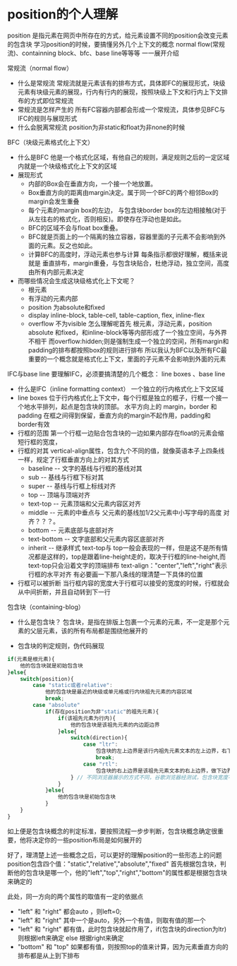# position的个人理解

position 是指元素在网页中所存在的方式，给元素设置不同的position会改变元素的包含块
学习position的时候，要搞懂另外几个上下文的概念 normal flow(常规流)、containning block、bfc、base line等等等
一一展开介绍

常规流（normal flow）
* 什么是常规流
常规流就是元素该有的排布方式，具体即FC的展现形式，块级元素有块级元素的展现，行内有行内的展现，按照块级上下文和行内上下文排布的方式即位常规流
* 常规流是怎样产生的
所有FC容器内部都会形成一个常规流，具体参见BFC与IFC的规则与展现形式
* 什么会脱离常规流
position为非static和float为非none的时候

BFC（块级元素格式化上下文）
* 什么是BFC
他是一个格式化区域，有他自己的规则，满足规则之后的一定区域内就是一个块级格式化上下文的区域
* 展现形式
	* 内部的Box会在垂直方向，一个接一个地放置。
	* Box垂直方向的距离由margin决定。属于同一个BFC的两个相邻Box的margin会发生重叠
	* 每个元素的margin box的左边， 与包含块border box的左边相接触(对于从左往右的格式化，否则相反)。即使存在浮动也是如此。
	* BFC的区域不会与float box重叠。
	* BFC就是页面上的一个隔离的独立容器，容器里面的子元素不会影响到外面的元素。反之也如此。
	* 计算BFC的高度时，浮动元素也参与计算
每条指示都很好理解，概括来说就是 垂直排布，margin重叠，与包含块贴合，杜绝浮动，独立空间，高度由所有内部元素决定
* 而哪些情况会生成这块级格式化上下文呢？
	* 根元素
	* 有浮动的元素内部
	* position 为absolute和fixed
	* display inline-block, table-cell, table-caption, flex, inline-flex
	* overflow 不为visible
怎么理解呢首先 
根元素，浮动元素，position absolute 和fixed，和inline-block等等内部形成了一个独立空间，与外界不相干
而overflow:hidden;则是强制生成一个独立的空间，所有margin和padding的排布都按照box的规则进行排布
所以我认为BFC以及所有FC最重要的一个概念就是格式化上下文，里面的子元素不会影响到外面的元素

IFC与base line
要理解IFC，必须要搞清楚的几个概念： line boxes 、base line 
* 什么是IFC（inline formatting context）
一个独立的行内格式化上下文区域
* line boxes
位于行内格式化上下文中，每个行框是独立的框子，行框一个接一个地水平排列，起点是包含块的顶部。 水平方向上的 margin，border 和 padding 在框之间得到保留，垂直方向的margin不起作用，padding和border有效
* 行框的范围
第一个行框一边贴合包含块的一边如果内部存在float的元素会缩短行框的宽度，
* 行框的对其
vertical-align属性，包含九个不同的值，就像英语本子上四条线一样，规定了行框垂直方向上的对其方式
	* baseline -- 文字的基线与行框的基线对其
	* sub -- 基线与行框下标对其
	* super -- 基线与行框上标线对齐
	* top -- 顶端与顶端对齐
	* text-top -- 元素顶端和父元素内容区对齐
	* middle -- 元素的中垂点与 父元素的基线加1/2父元素中小写字母的高度 对齐？？？。
	* bottom -- 元素底部与底部对齐
	* text-bottom -- 文字底部和父元素内容区底部对齐
	* inherit -- 继承样式
text-top与 top一般会表现的一样，但是这不是所有情况都是这样的，top是跟着line-height走的，取决于行框的line-height,而text-top只会沿着文字的顶端排布
text-align："center","left","right"表示行框的水平对齐
有必要画一下那八条线的理清楚一下具体的位置
* 行框可以被折断
当行框内容的宽度大于行框可以接受的宽度的时候，行框就会从中间折断，并且自动转到下一行

包含块（containing-blog）
* 什么是包含块？
包含块，是指在排版上包裹一个元素的元素，不一定是那个元素的父层元素，该的所有布局都是围绕他展开的

* 包含块的判定规则，伪代码展现
``` js
if(元素是根元素){
	他的包含块就是初始包含块
}else{
	switch(position){
		case "static或者relative":
			他的包含块是最近的块级或单元格或行内块祖先元素的内容区域
			break;
		case "absolute"
			if(存在position为非"static"的祖先元素){
				if(该祖先元素为行内){
					他的包含块是该祖先元素的内边距边界
				}else{
					switch(direction){
						case "ltr":
							包含块的左上边界是该行内祖先元素文本的左上边界，右下边界是该行内级祖先元素文本的右下边界
							break;					
						case "rtl":
							包含块的右上边界是该祖先元素文本的右上边界，做下边界是该祖先元素文本的左下边界
					} // 不同浏览器展示的方式不同，谷歌浏览器经测试，包含块宽度不会为负，最多为0；
				}
			}else{
				他的包含块是初始包含块
			}
	}
}
```
如上便是包含块概念的判定标准，要按照流程一步步判断，包含块概念确定很重要，他将决定你的一些position布局是如何展开的

好了，理清楚上述一些概念之后，可以更好的理解position的一些形态上的问题
position包含四个值："static","relative","absolute","fixed"
首先根据包含块，判断他的包含块是哪一个，他的"left","top","right","bottom"的属性都是根据包含块来确定的

此处，同一方向的两个属性的取值有一定的依据点
* "left" 和 "right" 都会auto ，则left=0;
* "left" 和 "right" 其中一个是auto，另外一个有值，则取有值的那一个
* "left" 和 "right" 都有值，此时包含块就起作用了，if(包含块的direction为ltr)则根据left来确定 else 根据right来确定
* "bottom" 和 "top" 如果都有值，则按照top的值来计算，因为元素垂直方向的排布都是从上到下排布